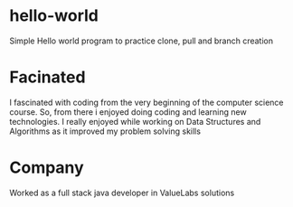 # hello-world
Simple Hello world program to practice clone, pull and branch creation

# Facinated
I fascinated with coding from the very beginning of the computer science course. So, from there i enjoyed doing coding and learning new technologies. I really enjoyed while working on Data Structures and Algorithms as it improved my problem solving skills

# Company
Worked as a full stack java developer in ValueLabs solutions
